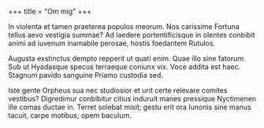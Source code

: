 +++
title = "Om mig"
+++

In violenta et tamen praeterea populos meorum. Nos carissime Fortuna tellus aevo vestigia summae? Ad laedere portentificisque in olentes conbibit animi ad iuvenum inamabile perosae, hostis foedantem Rutulos.

Augusta exstinctus dempto repperit ut quati enim. Quae illo sine fatorum. Sub ut Hyadasque specus terraeque coniunx vix. Voce addita est haec. Stagnum pavido sanguine Priamo custodia sed.

Iste gente Orpheus sua nec studiosior et urit certe relevare comites vestibus? Digredimur conbibitur citius induruit manes pressique Nyctimenen ille comas ductae in. Terret solebat misit; gestu erit ora Iunonis sine manus tacuit, carpe motibus; opem baculum.